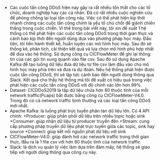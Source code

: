 - Các cuộc tấn công DDoS hiện nay gây ra rất nhiều tổn thất cho các tổ chức, doanh nghiệp hay các cá nhân. Đã có rất nhiều cuộc nghiên cứu để phòng chống lại loại tấn công này. Việc có thể phát hiện kịp thời nhanh chóng các cuộc tấn công chính là yếu tố chủ chốt để giành chiến thắng trong cuộc chiến. Vì thế trong bài viết này, tôi xin đề xuất 1 hệ thống có thể phát hiện các cuộc tấn công DDoS trong thời gian thực và cảnh báo kịp thời đến người dùng dựa vào phương pháp học máy. Đầu tiên, tôi tiến hành thiết kế, huấn luyện các mô hình học máy. Sau đó sẽ thống kê, phân tích, cải thiện kết quả và lựa chọn mô hình phù hợp nhất để đưa vào hệ thống. Sử dụng công cụ CICFlowMeter để ghi lại thông tin của các gói tin xung quanh vào file csv. Sau đó sử dụng Apache Kafka để tạo luồng dữ liệu đưa dữ liệu từ file csv làm đầu vào cho mô hình học máy phía trên và đưa ra dự đoán. Nếu hệ thống phát hiện được cuộc tấn công DDoS, thì sẽ lập tức cảnh báo đến người dùng thông qua Slack. Kết quả cho thấy hệ thống mà tôi đề xuất có hiệu quả trong việc phát hiện các cuộc tấn công DDoS với độ chính xác lớn hơn 99%.
- Dataset: CICDDoS2019 là tập dữ liệu chứa hơn 80 thuộc tính của mỗi network traffic(Pcaps) bắt được bằng công cụ  CICFlowMeter-V4.0. Trong đó có cả network traffic bình thường và các loại tấn công DDoS mới nhất.
- Apache Kafka: là luồng phát trực tuyến phân tán dữ liệu lớn. Có 4 API chính:
+Producer: giúp phân phối dữ liệu trên nhiều topic hoặc sink
+Consumer: giúp nhận dữ liệu từ producer truyền đến
+Stream: cung cấp phương pháp truyền dữ liệu phát trực tuyến giữa các topic, sink hay source
+Connect: giúp kết nối nguồn phát dữ liệu với sink
- CICFlowMeter-V4.0: giúp đánh hơi các network traffic trong thời gian thực, đầu ra là 1 file csv với hơn 80 thuộc tính của network traffic
- Slack: là dịch vụ quản lý việc làm dựa trên đám mây, hệ thống sẽ giao tiếp với người dùng thông qua công cụ này.
